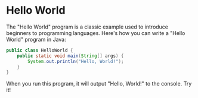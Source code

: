 # Hello World

The "Hello World" program is a classic example used to introduce beginners to programming languages. Here's how you can write a "Hello World" program in Java:

```java
public class HelloWorld {
    public static void main(String[] args) {
        System.out.println("Hello, World!");
    }
}
```

When you run this program, it will output "Hello, World!" to the console. Try it!

